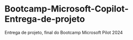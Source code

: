 # Bootcamp-Microsoft-Copilot-Entrega-de-projeto
 Entrega de projeto, final do Bootcamp Microsoft Pilot 2024
